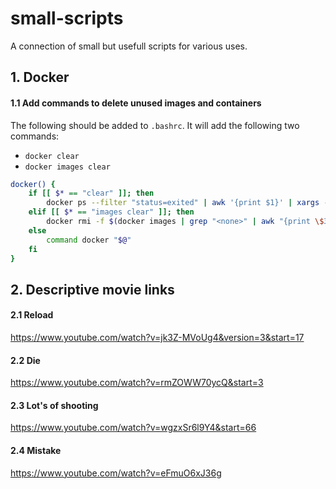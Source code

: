 # small-scripts
A connection of small but usefull scripts for various uses.

## 1. Docker

#### 1.1 Add commands to delete unused images and containers

The following should be added to `.bashrc`. It will add the following two commands:
* `docker clear`
* `docker images clear`

```bash
docker() {
    if [[ $* == "clear" ]]; then
        docker ps --filter "status=exited" | awk '{print $1}' | xargs --no-run-if-empty docker rm
    elif [[ $* == "images clear" ]]; then
        docker rmi -f $(docker images | grep "<none>" | awk "{print \$3}")
    else
        command docker "$@"
    fi
}
```

## 2. Descriptive movie links

#### 2.1 Reload
https://www.youtube.com/watch?v=jk3Z-MVoUg4&version=3&start=17

#### 2.2 Die
https://www.youtube.com/watch?v=rmZOWW70ycQ&start=3

#### 2.3 Lot's of shooting
https://www.youtube.com/watch?v=wgzxSr6l9Y4&start=66

#### 2.4 Mistake
https://www.youtube.com/watch?v=eFmuO6xJ36g

